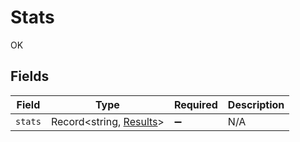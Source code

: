 # Stats

OK


## Fields

| Field                                                     | Type                                                      | Required                                                  | Description                                               |
| --------------------------------------------------------- | --------------------------------------------------------- | --------------------------------------------------------- | --------------------------------------------------------- |
| `stats`                                                   | Record<string, [Results](../../models/shared/results.md)> | :heavy_minus_sign:                                        | N/A                                                       |